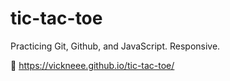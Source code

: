 # tic-tac-toe
Practicing Git, Github, and JavaScript. Responsive.

🔗 https://vickneee.github.io/tic-tac-toe/
